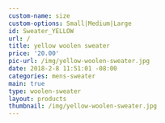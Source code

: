 ```yaml
---
custom-name: size
custom-options: Small|Medium|Large
id: Sweater_YELLOW
url: /
title: yellow woolen sweater
price: '20.00'
pic-url: /img/yellow-woolen-sweater.jpg
date: 2018-2-8 11:51:01 -08:00
categories: mens-sweater
main: true
type: woolen-sweater
layout: products
thumbnail: /img/yellow-woolen-sweater.jpg
---
```

